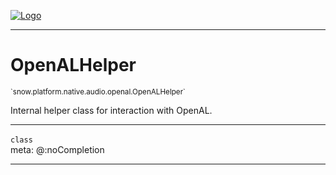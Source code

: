 
[![Logo](../../../../../../images/logo.png)](../../../../../../api/index.html)

---



<h1>OpenALHelper</h1>
<small>`snow.platform.native.audio.openal.OpenALHelper`</small>

Internal helper class for interaction with OpenAL.

---

`class`
<span class="meta">
<br/>meta: @:noCompletion
</span>


---

&nbsp;
&nbsp;

